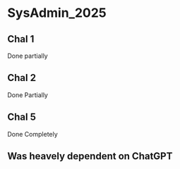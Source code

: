 # SysAdmin_2025

## Chal 1
Done partially

## Chal 2
Done Partially

## Chal 5
Done Completely

## Was heavely dependent on ChatGPT
